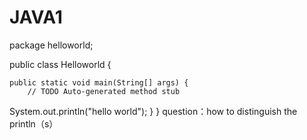 # JAVA1
package helloworld;

public class Helloworld {

	public static void main(String[] args) {
		// TODO Auto-generated method stub
System.out.println("hello world");
	}
}
question：how to distinguish the println（s）
